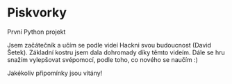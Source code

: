 # Piskvorky
První Python projekt

Jsem začátečník a učím se podle videí Hackni svou budoucnost (David Šetek).
Základní kostru jsem dala dohromady díky těmto videím. 
Dále se hru snažím vylepšovat svépomocí, podle toho, co nového se naučím :) 

Jakékoliv připomínky jsou vítány! 
